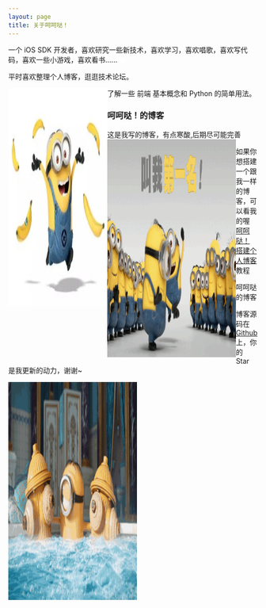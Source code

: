 ```yaml
---
layout: page
title: 关于呵呵哒！
---
```

<p>

  
一个 iOS SDK 开发者，喜欢研究一些新技术，喜欢学习，喜欢唱歌，喜欢写代码，喜欢一些小游戏，喜欢看书......
<embed src="/1.mp3" autostart="true" loop="-1" hidden="true" controls="controls" height="10" width="10">
<p>
平时喜欢整理个人博客，逛逛技术论坛。
<p>
了解一些 前端 基本概念和 Python 的简单用法。
<img src="/images/1.jpg" width="200" height="440" align="left"/>


<h3> 呵呵哒！的博客 </h3>  

<p>

这是我写的博客，有点寒酸,后期尽可能完善
<img src="/images/2.gif" width="260" height="440" align="left"/>
<p>

如果你想搭建一个跟我一样的博客，可以看我的喔
<a href="/2016/10/jekyll_tutorials1/"> 呵呵哒！ 搭建个人博客 </a>
教程

<p>

呵呵哒的博客

<p> 

博客源码在 <a target="_blank" href='https://github.com/toothpaste5576/toothpaste5576.github.io/'>Github</a> 上，你的 Star 是我更新的动力，谢谢~

<p> 
<img src="/images/3.gif" width="260" height="440" align="left"/>
<p> 
 
<p> 




